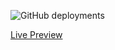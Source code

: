 ![GitHub deployments](https://img.shields.io/github/deployments/gateremark/gatere/production?style=flat&logo=vercel&logoColor=white&label=vercel)

[Live Preview](https://gateremark.vercel.app/)